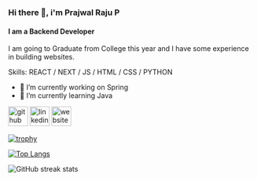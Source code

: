### Hi there 👋, i'm Prajwal Raju P
#### I am a Backend Developer
I am going to Graduate from College this year and I have some experience in building websites.

Skills:  REACT / NEXT / JS / HTML / CSS / PYTHON 

- 🔭 I’m currently working on Spring 
- 🌱 I’m currently learning Java 


[<img src='https://cdn.jsdelivr.net/npm/simple-icons@3.0.1/icons/github.svg' alt='github' height='40'>](https://github.com/prajwalraju)  [<img src='https://cdn.jsdelivr.net/npm/simple-icons@3.0.1/icons/linkedin.svg' alt='linkedin' height='40'>](https://www.linkedin.com/in/https://www.linkedin.com/in/prajwalrajup//)  [<img src='https://cdn.jsdelivr.net/npm/simple-icons@3.0.1/icons/icloud.svg' alt='website' height='40'>](https://prajwalrajup.netlify.app/)  

[![trophy](https://github-profile-trophy.vercel.app/?username=prajwalraju)](https://github.com/ryo-ma/github-profile-trophy)

[![Top Langs](https://github-readme-stats.vercel.app/api/top-langs/?username=prajwalraju)](https://github.com/anuraghazra/github-readme-stats)

![GitHub streak stats](https://github-readme-streak-stats.herokuapp.com/?user=prajwalraju)  

